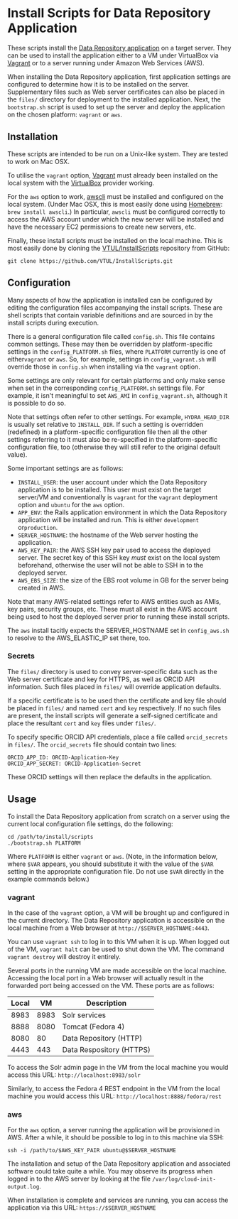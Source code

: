 Install Scripts for Data Repository Application
===============================================

These scripts install the [Data Repository
application](https://github.com/VTUL/data-repo) on a target server. They can be
used to install the application either to a VM under VirtualBox
via [Vagrant](https://www.vagrantup.com/) or to a server running under Amazon Web
Services (AWS).

When installing the Data Repository application, first application settings are
configured to determine how it is to be installed on the server. Supplementary
files such as Web server certificates can also be placed in the `files/`
directory for deployment to the installed application. Next, the `bootstrap.sh`
script is used to set up the server and deploy the application on the chosen
platform: `vagrant` or `aws`.

Installation
------------

These scripts are intended to be run on a Unix-like system. They are tested to
work on Mac OSX.

To utilise the `vagrant` option, [Vagrant](https://www.vagrantup.com/) must
already been installed on the local system with
the [VirtualBox](http://www.virtualbox.org) provider working.

For the `aws` option to work, [awscli](https://aws.amazon.com/cli/) must be
installed and configured on the local system. (Under Mac OSX, this is most
easily done using [Homebrew](http://brew.sh/): `brew install awscli`.) In
particular, `awscli` must be configured correctly to access the AWS account
under which the new server will be installed and have the necessary EC2
permissions to create new servers, etc.

Finally, these install scripts must be installed on the local machine. This is
most easily done by cloning the
[VTUL/InstallScripts](https://github.com/VTUL/InstallScripts) repository from
GitHub:

```
git clone https://github.com/VTUL/InstallScripts.git
```

Configuration
-------------

Many aspects of how the application is installed can be configured by editing
the configuration files accompanying the install scripts. These are shell
scripts that contain variable definitions and are sourced in by the install
scripts during execution.

There is a general configuration file called `config.sh`. This file contains
common settings. These may then be overridden by platform-specific settings in
the `config_PLATFORM.sh` files, where `PLATFORM` currently is one of
either`vagrant` or `aws`. So, for example, settings in `config_vagrant.sh` will
override those in `config.sh` when installing via the `vagrant` option.

Some settings are only relevant for certain platforms and only make sense when
set in the corresponding `config_PLATFORM.sh` settings file. For example, it
isn't meaningful to set `AWS_AMI` in `config_vagrant.sh`, although it is
possible to do so.

Note that settings often refer to other settings. For example, `HYDRA_HEAD_DIR`
is usually set relative to `INSTALL_DIR`. If such a setting is overridden
(redefined) in a platform-specific configuration file then all the other
settings referring to it must also be re-specified in the platform-specific
configuration file, too (otherwise they will still refer to the original default
value).

Some important settings are as follows:

- `INSTALL_USER`: the user account under which the Data Repository application is
to be installed. This user must exist on the target server/VM and conventionally
is `vagrant` for the `vagrant` deployment option and `ubuntu` for the `aws`
option.
- `APP_ENV`: the Rails application environment in which the Data Repository
application will be installed and run. This is either `development`
or`production`.
- `SERVER_HOSTNAME`: the hostname of the Web server hosting the application.
- `AWS_KEY_PAIR`: the AWS SSH key pair used to access the deployed server. The
secret key of this SSH key *must* exist on the local system beforehand,
otherwise the user will not be able to SSH in to the deployed server.
- `AWS_EBS_SIZE`: the size of the EBS root volume in GB for the server being
created in AWS.

Note that many AWS-related settings refer to AWS entities such as AMIs, key
pairs, security groups, etc. These must all exist in the AWS account being used
to host the deployed server prior to running these install scripts.

The `aws` install tacitly expects the SERVER_HOSTNAME set in `config_aws.sh` to
resolve to the AWS_ELASTIC_IP set there, too.

### Secrets

The `files/` directory is used to convey server-specific data such as the Web
server certificate and key for HTTPS, as well as ORCID API information. Such
files placed in `files/` will override application defaults.

If a specific certificate is to be used then the certificate and key file should
be placed in `files/` and named `cert` and `key` respectively. If no such files
are present, the install scripts will generate a self-signed certificate and
place the resultant `cert` and `key` files under `files/`.

To specify specific ORCID API credentials, place a file called `orcid_secrets`
in `files/`. The `orcid_secrets` file should contain two lines:

```
ORCID_APP_ID: ORCID-Application-Key
ORCID_APP_SECRET: ORCID-Application-Secret
```

These ORCID settings will then replace the defaults in the application.

Usage
-----

To install the Data Repository application from scratch on a server using the
current local configuration file settings, do the following:

```
cd /path/to/install/scripts
./bootstrap.sh PLATFORM
```

Where `PLATFORM` is either `vagrant` or `aws`.  (Note, in the information below,
where `$VAR` appears, you should substitute it with the value of the `$VAR`
setting in the appropriate configuration file.  Do not use `$VAR` directly in
the example commands below.)

### vagrant

In the case of the `vagrant` option, a VM will be brought up and configured in
the current directory. The Data Repository application is accessible on the
local machine from a Web browser at `http://$SERVER_HOSTNAME:4443`.

You can use `vagrant ssh` to log in to this VM when it is up. When logged out of
the VM, `vagrant halt` can be used to shut down the VM. The command `vagrant
destroy` will destroy it entirely.

Several ports in the running VM are made accessible on the local machine.
Accessing the local port in a Web browser will actually result in the forwarded
port being accessed on the VM. These ports are as follows:

Local | VM   | Description
----- | ---- | -----------
8983  | 8983 | Solr services
8888  | 8080 | Tomcat (Fedora 4)
8080  | 80   | Data Repository (HTTP)
4443  | 443  | Data Respository (HTTPS)

To access the Solr admin page in the VM from the local machine you would access
this URL: `http://localhost:8983/solr`

Similarly, to access the Fedora 4 REST endpoint in the VM from the local machine
you would access this URL: `http://localhost:8888/fedora/rest`

### aws

For the `aws` option, a server running the application will be provisioned in
AWS. After a while, it should be possible to log in to this machine via SSH:

```
ssh -i /path/to/$AWS_KEY_PAIR ubuntu@$SERVER_HOSTNAME
```

The installation and setup of the Data Repository application and associated
software could take quite a while. You may observe its progress when logged in
to the AWS server by looking at the file `/var/log/cloud-init-output.log`.

When installation is complete and services are running, you can access the
application via this URL: `https://$SERVER_HOSTNAME`
